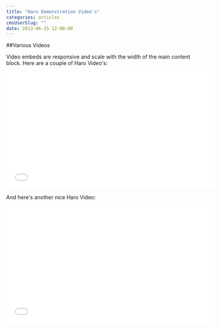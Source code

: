 ```yaml
---
title: "Haro Demonstration Video's"
categories: articles
cmsUserSlug: ""
date: 2013-06-25 12:00:00
---
```


##Various Videos

Video embeds are responsive and scale with the width of the main content block.
Here are a couple of Haro Video's:

<iframe width="560" height="315" src="//www.youtube.com/embed/nsmyzYCQ5ms" frameborder="0"> </iframe>

And here's another nice Haro Video:
<iframe width="560" height="315" src="//www.youtube.com/embed/oaIUtJgqgK8" frameborder="0"> </iframe>